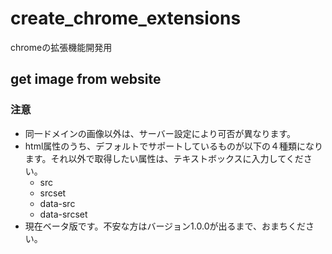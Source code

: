 # create_chrome_extensions
chromeの拡張機能開発用

## get image from website
### 注意
- 同一ドメインの画像以外は、サーバー設定により可否が異なります。
- html属性のうち、デフォルトでサポートしているものが以下の４種類になります。それ以外で取得したい属性は、テキストボックスに入力してください。
  - src
  - srcset
  - data-src
  - data-srcset
- 現在ベータ版です。不安な方はバージョン1.0.0が出るまで、おまちください。